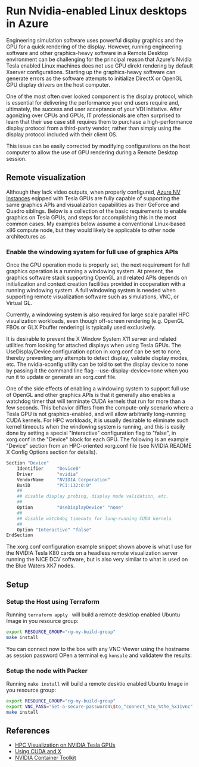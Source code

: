 # Run Nvidia-enabled Linux desktops in Azure
Engineering simulation software uses powerful display graphics and the GPU for a quick rendering of the display. However, running engineering software and other graphics-heavy software in a Remote Desktop environment can be challenging for the principal reason that Azure's Nvidia Tesla enabled Linux machines does not use GPU direkt rendering by default Xserver configurations. Starting up the graphics-heavy software can generate errors as the software attempts to initialize DirectX or OpenGL GPU display drivers on the host computer.

One of the most often over looked component is the display protocol, which is essential for delivering the performance your end users require and, ultimately, the success and user acceptance of your VDI initiative. After agonizing over CPUs and GPUs, IT professionals are often surprised to learn that their use case still requires them to purchase a high-performance display protocol from a third-party vendor, rather than simply using the display protocol included with their client OS.

This issue can be easily corrected by modifying configurations on the host computer to allow the use of GPU rendering during a Remote Desktop session.

## Remote visualization

Although they lack video outputs, when properly configured, [Azure NV Instances](https://docs.microsoft.com/en-us/azure/virtual-machines/nv-series) eqipped with Tesla GPUs are fully capable of supporting the same graphics APIs and visualization capabilities as their GeForce and Quadro siblings. Below is a collection of the basic requirements to enable graphics on Tesla GPUs, and steps for accomplishing this in the most common cases. My examples below assume a conventional Linux-based x86 compute node, but they would likely be applicable to other node architectures as

### Enable the windowing system for full use of graphics APIs

Once the GPU operation mode is properly set, the next requirement for full graphics operation is a running a windowing system. At present, the graphics software stack supporting OpenGL and related APIs depends on initialization and context creation facilities provided in cooperation with a running windowing system. A full windowing system is needed when supporting remote visualization software such as simulations, VNC, or Virtual GL.

Currently, a windowing system is also required for large scale parallel HPC visualization workloads, even though off-screen rendering (e.g. OpenGL FBOs or GLX Pbuffer rendering) is typically used exclusively.

It is desirable to prevent the X Window System X11 server and related utilities from looking for attached displays when using Tesla GPUs. The UseDisplayDevice configuration option in xorg.conf can be set to none, thereby preventing any attempts to detect display, validate display modes, etc. The nvidia-xconfig utility can be told to set the display device to none by passing it the command line flag --use-display-device=none when you run it to update or generate an xorg.conf file.

One of the side effects of enabling a windowing system to support full use of OpenGL and other graphics APIs is that it generally also enables a watchdog timer that will terminate CUDA kernels that run for more than a few seconds. This behavior differs from the compute-only scenario where a Tesla GPU is not graphics-enabled, and will allow arbitrarily long-running CUDA kernels. For HPC workloads, it is usually desirable to eliminate such kernel timeouts when the windowing system is running, and this is easily done by setting a special "Interactive" configuration flag to "false", in xorg.conf in the "Device" block for each GPU. The following is an example "Device" section from an HPC-oriented xorg.conf file (see NVIDIA README X Config Options section for details).

```Bash
Section "Device"
    Identifier     "Device0"
    Driver         "nvidia"
    VendorName     "NVIDIA Corporation"
    BusID          "PCI:132:0:0"
    ##
    ## disable display probing, display mode validation, etc. 
    ##
    Option         "UseDisplayDevice" "none"
    ##
    ## disable watchdog timeouts for long-running CUDA kernels
    ##
    Option "Interactive" "false"
EndSection
```

The xorg.conf configuration example snippet shown above is what I use for the NVIDIA Tesla K80 cards on a headless remote visualization server running the NICE DCV software, but is also very similar to what is used on the Blue Waters XK7 nodes.


## Setup 

### Setup the Host using Terraform
Running  `terraform apply ` will build a remote desktiop enabled Ubuntu Image in you resource group:
```Bash
export RESOURCE_GROUP="rg-my-build-group"
make install  
```

You can connect now to the box with any VNC-Viewer using the hostname as session password
OPen a terminal e.g `konsole` and validatew the results: 






### Setup the node with Packer
Running  `make install` will build a remote desktio enabled Ubuntu Image in you resource group:
```Bash
export RESOURCE_GROUP="rg-my-build-group"
export VNC_PASS="Set-a-secure-password4\$to_^connect_%to_%the_%x11vnc"
make install  
```

## References

- [HPC Visualization on NVIDIA Tesla GPUs](https://devblogs.nvidia.com/hpc-visualization-nvidia-tesla-gpus/)
- [Using CUDA and X](https://nvidia.custhelp.com/app/answers/detail/a_id/3029/~/using-cuda-and-x)
- [NVIDIA Container Toolkit](https://github.com/NVIDIA/nvidia-docker) 
